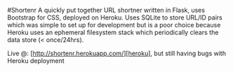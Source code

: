 #Shortenr
A quickly put together URL shortner written in Flask, uses 
Bootstrap for CSS, deployed on Heroku. Uses SQLite to store URL/ID pairs which was simple to set up for development but is a poor choice because Heroku uses an ephemeral filesystem stack which periodically clears the data store (< once/24hrs).

Live @: [http://shortenr.herokuapp.com/][heroku], but still having bugs with Heroku deployment

[heroku]: http://shortenr.herokuapp.com/